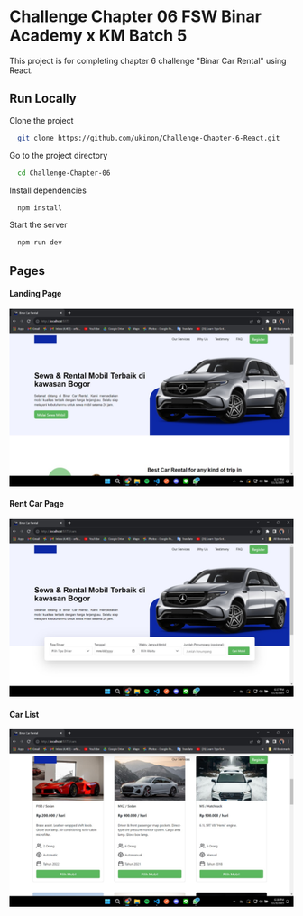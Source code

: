 # Challenge Chapter 06 FSW Binar Academy x KM Batch 5

This project is for completing chapter 6 challenge "Binar Car Rental" using React.

## Run Locally

Clone the project

```bash
  git clone https://github.com/ukinon/Challenge-Chapter-6-React.git
```

Go to the project directory

```bash
  cd Challenge-Chapter-06
```

Install dependencies

```bash
  npm install
```

Start the server

```bash
  npm run dev
```

## Pages

#### Landing Page

![App Screenshot](./public/screenshots/landingPage.jpg)

#### Rent Car Page

![App Screenshot](./public/screenshots/rentCarPage.jpg)

#### Car List

![App Screenshot](./public/screenshots/listCar.jpg)
